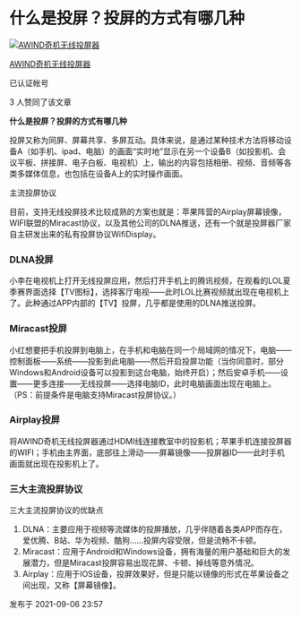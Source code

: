 # 什么是投屏？投屏的方式有哪几种

[![AWIND奇机无线投屏器](https://picd.zhimg.com/v2-7f9d316c66f4718724fc928e7122f176_l.jpg?source=32738c0c)](https://www.zhihu.com/org/awindqi-ji-wu-xian-tou-ping-qi)

[AWIND奇机无线投屏器](https://www.zhihu.com/org/awindqi-ji-wu-xian-tou-ping-qi)[](https://www.zhihu.com/question/48510028)

已认证帐号

3 人赞同了该文章

**什么是投屏？投屏的方式有哪几种**

投屏又称为同屏、屏幕共享、多屏互动。具体来说，是通过某种技术方法将移动设备A（如手机、ipad、电脑）的画面“实时地”显示在另一个设备B（如投影机、会议平板、拼接屏、电子白板、电视机）上，输出的内容包括相册、视频、音频等各类多媒体信息，也包括在设备A上的实时操作画面。

主流投屏协议

目前，支持无线投屏技术比较成熟的方案也就是：苹果阵营的Airplay屏幕镜像，WIFI联盟的Miracast协议，以及其他公司的DLNA推送，还有一个就是投屏器厂家自主研发出来的私有投屏协议WifiDisplay。

### DLNA投屏

小李在电视机上打开无线投屏应用，然后打开手机上的腾讯视频，在观看的LOL夏季赛界面选择【TV图标】，选择客厅电视——此时LOL比赛视频就出现在电视机上了。此种通过APP内部的【TV】投屏，几乎都是使用的DLNA推送投屏。

### Miracast投屏

小红想要把手机投屏到电脑上，在手机和电脑在同一个局域网的情况下，电脑——控制面板——系统——投影到此电脑——然后开启投屏功能（当你同意时，部分Windows和Android设备可以投影到这台电脑，始终开启）；然后安卓手机——设置——更多连接——无线投屏——选择电脑ID，此时电脑画面出现在电脑上。（PS：前提条件是电脑支持Miracast投屏协议。）

### Airplay投屏

将AWIND奇机无线投屏器通过HDMI线连接教室中的投影机；苹果手机连接投屏器的WIFI；手机由主界面，底部往上滑动——屏幕镜像——投屏器ID——此时手机画面就出现在投影机上了。

### 三大主流投屏协议
三大主流投屏协议的优缺点

1. DLNA：主要应用于视频等流媒体的投屏播放，几乎伴随着各类APP而存在，爱优腾、B站、华为视频、酷狗……投屏内容受限，但是流畅不卡顿。
2. Miracast：应用于Android和Windows设备，拥有海量的用户基础和巨大的发展潜力，但是Miracast投屏容易出现花屏、卡顿、掉线等意外情况。
3. Airplay：应用于IOS设备，投屏效果好，但是只能以镜像的形式在苹果设备之间出现，又称【屏幕镜像】。

发布于 2021-09-06 23:57